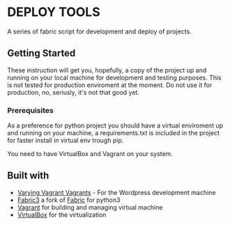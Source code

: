 # DEPLOY TOOLS
A series of fabric script for development and deploy of projects.

## Getting Started

These instruction will get you, hopefully, a copy of the project up and running on your local machine for development and testing purposes. This is not tested for production enviroment at the moment. Do not use it for production, no, seriusly, it's not that good yet.

### Prerequisites
As a preference for python project you should have a virtual enviroment up and running on your machine, a requirements.txt is included in the project for faster install in virtual env trough pip.

You need to have VirtualBox and Vagrant on your system.

## Built with

* [Varying Vagrant Vagrants](https://github.com/Varying-Vagrant-Vagrants/VVV) - For the Wordpress development machine
* [Fabric3](https://github.com/mathiasertl/fabric/) a fork of [Fabric](https://github.com/fabric/fabric) for python3
* [Vagrant](https://www.vagrantup.com/) for building and managing virtual machine
* [VirtualBox](https://www.virtualbox.org/) for the virtualization
